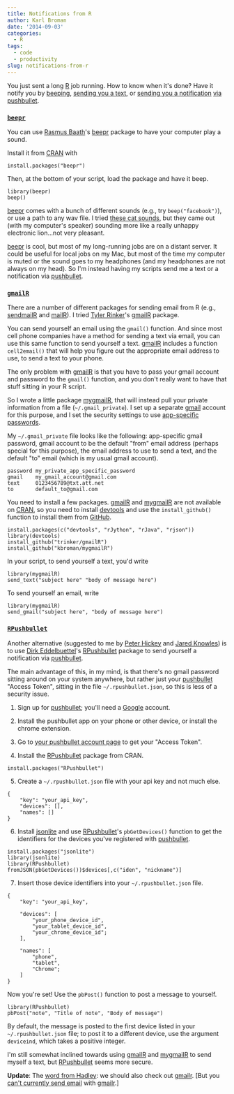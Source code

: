 ```yaml
---
title: Notifications from R
author: Karl Broman
date: '2014-09-03'
categories:
  - R
tags:
  - code
  - productivity
slug: notifications-from-r
---
```


You just sent a long [R](http://www.r-project.org) job running. How to know when it's done? Have it notify you by [beeping](https://github.com/rasmusab/beepr), [sending you a text](https://github.com/trinker/gmailR), or [sending you a notification](https://github.com/eddelbuettel/rpushbullet) [via pushbullet](http://pushbullet.com).

<!-- more -->

### [`beepr`](https://github.com/rasmusab/beepr)

You can use [Rasmus Baath](http://www.sumsar.net/)'s [beepr](https://github.com/rasmusab/beepr) package to have your computer play a sound.

Install it from [CRAN](http://cran.r-project.org) with

````
install.packages("beepr")
````

Then, at the bottom of your script, load the package and have it beep.

````
library(beepr)
beep()
````

[beepr](https://github.com/rasmusab/beepr) comes with a bunch of different sounds (e.g., try `beep("facebook")`), or use a path to any wav file. I tried [these cat sounds](http://www.kessels.com/catsounds/), but they came out (with my computer's speaker) sounding more like a really unhappy electronic lion...not very pleasant.

[beepr](https://github.com/rasmusab/beepr) is cool, but most of my long-running jobs are on a distant server. It could be useful for local jobs on my Mac, but most of the time my computer is muted or the sound goes to my headphones (and my headphones are not always on my head). So I'm instead having my scripts send me a text or a notification via [pushbullet](http://pushbullet.com).

### [`gmailR`](https://github.com/trinker/gmailR)

There are a number of different packages for sending email from R (e.g., [sendmailR](http://cran.r-project.org/web/packages/sendmailR/index.html) and [mailR](http://cran.r-project.org/web/packages/mailR/index.html)). I tried [Tyler Rinker](http://trinkerrstuff.wordpress.com/)'s [gmailR](https://github.com/trinker/gmailR) package.

You can send yourself an email using the `gmail()` function. And since most cell phone companies have a method for sending a text via email, you can use this same function to send yourself a text. [gmailR](https://github.com/trinker/gmailR) includes a function `cell2email()` that will help you figure out the appropriate email address to use, to send a text to your phone.

The only problem with [gmailR](https://github.com/trinker/gmailR) is that you have to pass your gmail account and password to the `gmail()` function, and you don't really want to have that stuff sitting in your R script.

So I wrote a little package [mygmailR](https://github.com/kbroman/mygmailR), that will instead pull your private information from a file (`~/.gmail_private`). I set up a separate [gmail](https://mail.google.com) account for this purpose, and I set the security settings to use [app-specific passwords](https://support.google.com/accounts/answer/185833?hl=en).

My `~/.gmail_private` file looks like the following: app-specific gmail password, gmail account to be the default "from" email address (perhaps special for this purpose), the email address to use to send a text, and the default "to" email (which is my usual gmail account).

````
password my_private_app_specific_password
gmail    my_gmail_account@gmail.com
text     0123456789@txt.att.net
to       default_to@gmail.com
````

You need to install a few packages. [gmailR](https://github.com/trinker/gmailR) and [mygmailR](https://github.com/kbroman/mygmailR) are not available on [CRAN](http://cran.r-project.org), so you need to install [devtools](https://github.com/hadley/devtools) and use the `install_github()` function to install them from [GitHub](http://github.com).

````
install.packages(c("devtools", "rJython", "rJava", "rjson"))
library(devtools)
install_github("trinker/gmailR")
install_github("kbroman/mygmailR")
````

In your script, to send yourself a text, you'd write

````
library(mygmailR)
send_text("subject here" "body of message here")
````

To send yourself an email, write

````
library(mygmailR)
send_gmail("subject here", "body of message here")
````

### [`RPushbullet`](https://github.com/eddelbuettel/rpushbullet)

Another alternative (suggested to me by [Peter Hickey](https://twitter.com/PeteHaitch/status/507073412842278913) and [Jared Knowles](https://twitter.com/jknowles/status/507152898674143232)) is to use [Dirk Eddelbuettel](http://dirk.eddelbuettel.com/)'s [RPushbullet](https://github.com/eddelbuettel/rpushbullet) package to send yourself a notification via [pushbullet](http://pushbullet.com).

The main advantage of this, in my mind, is that there's no gmail password sitting around on your system anywhere, but rather just your [pushbullet](http://pushbullet.com) "Access Token", sitting in the file `~/.rpushbullet.json`, so this is less of a security issue.

  1. Sign up for [pushbullet](http://pushbullet.com); you'll need a [Google](http://www.google.com) account.

  2. Install the pushbullet app on your phone or other device, or install the chrome extension.

  3. Go to [your pushbullet account page](https://www.pushbullet.com/account) to get your "Access Token".

  4. Install the [RPushbullet](https://github.com/eddelbuettel/rpushbullet) package from CRAN.
  ```
  install.packages("RPushbullet")
  ```

  5. Create a `~/.rpushbullet.json` file with your api key and not much else.
  ```
  {
      "key": "your_api_key",
      "devices": [],
      "names": []
  }
  ```

  6. Install [jsonlite](http://cran.r-project.org/package=jsonlite) and use [RPushbullet](https://github.com/eddelbuettel/rpushbullet)'s `pbGetDevices()` function to get the identifiers for the devices you've registered with [pushbullet](http://pushbullet.com).
  ```
  install.packages("jsonlite")
  library(jsonlite)
  library(RPushbullet)
  fromJSON(pbGetDevices())$devices[,c("iden", "nickname")]
  ```

  7. Insert those device identifiers into your `~/.rpushbullet.json` file.
  ```
  {
      "key": "your_api_key",

      "devices": [
          "your_phone_device_id",
          "your_tablet_device_id",
          "your_chrome_device_id";
      ],

      "names": [
          "phone",
          "tablet",
          "Chrome";
      ]
  }
  ```

Now you're set!  Use the `pbPost()` function to post a message to yourself.
````
library(RPushbullet)
pbPost("note", "Title of note", "Body of message")
````

By default, the message is posted to the first device listed in your `~/.rpushbullet.json` file; to post it to a different device, use the argument `deviceind`, which takes a positive integer.

I'm still somewhat inclined towards using [gmailR](https://github.com/trinker/gmailR) and [mygmailR](https://github.com/kbroman/mygmailR) to send myself a text, but [RPushbullet](https://github.com/eddelbuettel/rpushbullet) seems more secure.

**Update**: The [word from Hadley](https://twitter.com/hadleywickham/status/507192305816567808): we should also check out [gmailr](https://github.com/jimhester/gmailr). [But you [can't currently send email](https://github.com/jimhester/gmailr/issues/5) with [gmailr](https://github.com/jimhester/gmailr).]
